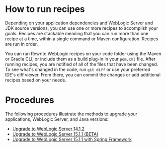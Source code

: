 # How to run recipes

Depending on your application dependencies and WebLogic Server and JDK source versions, you can use one or more recipes to accomplish your goals. Recipes are stackable meaning that you can run more than one recipe at a time, within a single command or Maven configuration. Recipes are run in order.

You can run Rewrite WebLogic recipes on your code folder using the Maven or Gradle CLI, or include them as a build plug-in in your `pom.xml` file. After running recipes, you are notified of all of the files that have been changed. To see what's changed in the code, run `git diff` or use your preferred IDE's diff viewer. From there, you can commit the changes or add additional recipes based on your needs.

# Procedures

The following procedures illustrate the methods to upgrade your applications, WebLogic Server, and Java versions:

- [Upgrade to WebLogic Server 14.1.2](upgrade-141200.md)
- [Upgrade to WebLogic Server 15.1.1 (BETA)](upgrade-151100.md)
- [Upgrade to WebLogic Server 15.1.1 with Spring Framework](https://github.com/oracle-samples/weblogic-examples/blob/main/tutorials/migrate/spring-framework-petclinic-15.1.1/README.md)
